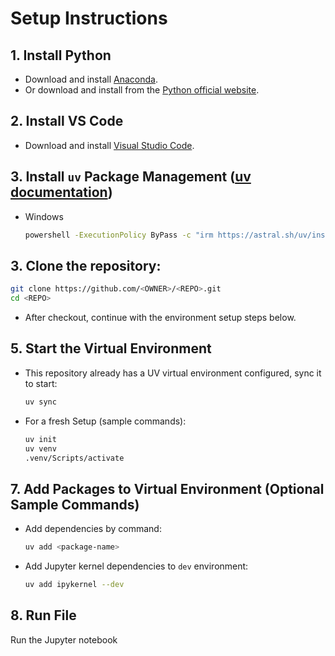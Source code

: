 # Setup Instructions
## 1. Install Python
- Download and install [Anaconda](https://www.anaconda.com/products/distribution).
- Or download and install from the [Python official website](https://www.python.org/downloads/).

## 2. Install VS Code
- Download and install [Visual Studio Code](https://code.visualstudio.com/).

## 3. Install `uv` Package Management  ([uv documentation](https://github.com/astral-sh/uv))
- Windows
  ```sh
  powershell -ExecutionPolicy ByPass -c "irm https://astral.sh/uv/install.ps1 | iex" 
  ```

## 3. Clone the repository:

  ```sh
  git clone https://github.com/<OWNER>/<REPO>.git
  cd <REPO>
  ```
- After checkout, continue with the environment setup steps below.

## 5. Start the Virtual Environment

- This repository already has a UV virtual environment configured, sync it to start:
  ```sh
  uv sync
  ```

- For a fresh Setup (sample commands):
  ```sh
  uv init
  uv venv
  .venv/Scripts/activate
  ```

## 7. Add Packages to Virtual Environment (Optional Sample Commands)
- Add dependencies by command:
  ```sh
  uv add <package-name>
  ```
- Add Jupyter kernel dependencies to `dev` environment:
  ```sh
  uv add ipykernel --dev

## 8. Run File
   Run the Jupyter notebook